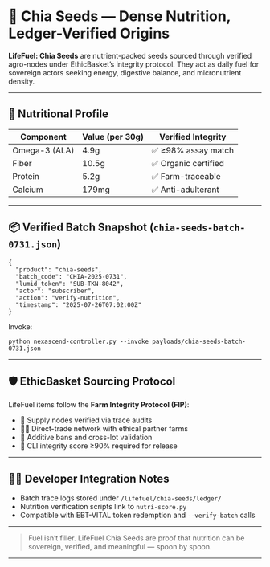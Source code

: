 # 🌾 Chia Seeds — Dense Nutrition, Ledger-Verified Origins

**LifeFuel: Chia Seeds** are nutrient-packed seeds sourced through verified agro-nodes under EthicBasket’s integrity protocol. They act as daily fuel for sovereign actors seeking energy, digestive balance, and micronutrient density.

---

## 🧬 Nutritional Profile

| Component       | Value (per 30g) | Verified Integrity |
|----------------|------------------|---------------------|
| Omega-3 (ALA)  | 4.9g             | ✅ ≥98% assay match |
| Fiber          | 10.5g            | ✅ Organic certified|
| Protein        | 5.2g             | ✅ Farm-traceable   |
| Calcium        | 179mg            | ✅ Anti-adulterant  |

---

## 📦 Verified Batch Snapshot (`chia-seeds-batch-0731.json`)

```
{
  "product": "chia-seeds",
  "batch_code": "CHIA-2025-0731",
  "lumid_token": "SUB-TKN-8042",
  "actor": "subscriber",
  "action": "verify-nutrition",
  "timestamp": "2025-07-26T07:02:00Z"
}
```

Invoke:
```
python nexascend-controller.py --invoke payloads/chia-seeds-batch-0731.json
```

---

## 🛡️ EthicBasket Sourcing Protocol

LifeFuel items follow the **Farm Integrity Protocol (FIP)**:

- 🧮 Supply nodes verified via trace audits
- 🧑‍🌾 Direct-trade network with ethical partner farms
- 🚫 Additive bans and cross-lot validation
- 🔗 CLI integrity score ≥90% required for release

---

## 🧑‍💻 Developer Integration Notes

- Batch trace logs stored under `/lifefuel/chia-seeds/ledger/`
- Nutrition verification scripts link to `nutri-score.py`
- Compatible with EBT-VITAL token redemption and `--verify-batch` calls

---

> Fuel isn’t filler. LifeFuel Chia Seeds are proof that nutrition can be sovereign, verified, and meaningful — spoon by spoon.


---
